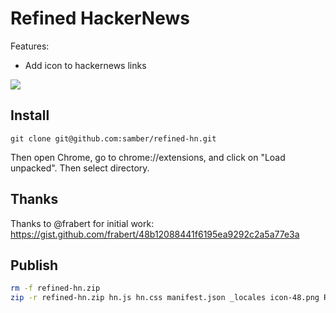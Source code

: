 
# Refined HackerNews

Features:
- Add icon to hackernews links

![](https://user-images.githubusercontent.com/1268384/164220253-c0821753-0fd9-4162-8d26-a754a3cbed7c.png)

## Install

```
git clone git@github.com:samber/refined-hn.git
```

Then open Chrome, go to chrome://extensions, and click on "Load unpacked". Then select directory.

## Thanks

Thanks to @frabert for initial work: https://gist.github.com/frabert/48b12088441f6195ea9292c2a5a77e3a

## Publish

```sh
rm -f refined-hn.zip
zip -r refined-hn.zip hn.js hn.css manifest.json _locales icon-48.png README.md
```
